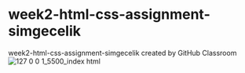 # week2-html-css-assignment-simgecelik
week2-html-css-assignment-simgecelik created by GitHub Classroom
![127 0 0 1_5500_index html](https://user-images.githubusercontent.com/73402139/160250520-695c917f-9240-4de9-aa9e-4db2e6e25894.png)
